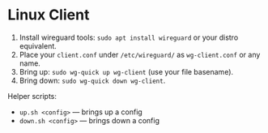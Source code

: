 # Linux Client

1) Install wireguard tools: `sudo apt install wireguard` or your distro equivalent.
2) Place your `client.conf` under `/etc/wireguard/` as `wg-client.conf` or any name.
3) Bring up: `sudo wg-quick up wg-client` (use your file basename).
4) Bring down: `sudo wg-quick down wg-client`.

Helper scripts:

- `up.sh <config>` — brings up a config
- `down.sh <config>` — brings down a config
